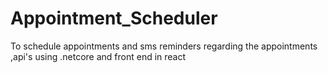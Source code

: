 # Appointment_Scheduler
To schedule appointments and sms reminders regarding the appointments ,api's using .netcore and front end in react

